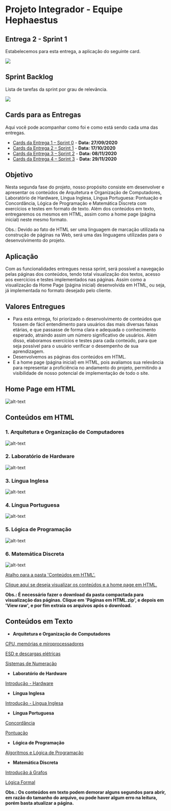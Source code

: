 # Projeto Integrador - Equipe Hephaestus

## Entrega 2 - Sprint 1 

Estabelecemos para esta entrega, a aplicação do seguinte card.

![](https://github.com/vinicius-hso/projetoIntegrador_hephaestus_academy/blob/sprint1/Sprint%201.png)

## Sprint Backlog

Lista de tarefas da sprint por grau de relevância.

![](https://github.com/vinicius-hso/projetoIntegrador_hephaestus_academy/blob/sprint1/sprints_backlog_01.png)

## Cards para as Entregas

Aqui você pode acompanhar como foi e como está sendo cada uma das entregas.

- [Cards da Entrega 1 – Sprint 0](https://github.com/vinicius-hso/projetoIntegrador_hephaestus_academy/projects/1) - **Data: 27/09/2020**
- [Cards da Entrega 2 – Sprint 1](https://github.com/vinicius-hso/projetoIntegrador_hephaestus_academy/projects/2) - **Data: 17/10/2020**
- [Cards da Entrega 3 – Sprint 2](https://github.com/vinicius-hso/projetoIntegrador_hephaestus_academy/projects/3) - **Data: 08/11/2020**
- [Cards da Entrega 4 – Sprint 3](https://github.com/vinicius-hso/projetoIntegrador_hephaestus_academy/projects/4) - **Data: 29/11/2020**

## Objetivo

Nesta segunda fase do projeto, nosso propósito consiste em desenvolver e apresentar os conteúdos de Arquitetura e Organização de Computadores, Laboratório de Hardware, Língua Inglesa, Língua Portuguesa: Pontuação e Concordância, Lógica de Programação e Matemática Discreta com exercícios e testes em formato de texto. Além dos conteúdos em texto, entregaremos os mesmos em HTML, assim como a home page (página inicial) neste mesmo formato.

Obs.: Devido ao fato de HTML ser uma linguagem de marcação utilizada na construção de páginas na Web, será uma das linguagens utilizadas para o desenvolvimento do projeto.

## Aplicação

Com as funcionalidades entregues nessa sprint, será possível a navegação pelas páginas dos conteúdos, tendo total visualização dos textos, acesso aos exercícios e testes implementados nas páginas. Assim como a visualização da Home Page (página inicial) desenvolvida em HTML, ou seja, já implementada no formato desejado pelo cliente.

## Valores Entregues

- Para esta entrega, foi priorizado o desenvolvimento de conteúdos que fossem de fácil entendimento para usuários das mais diversas faixas etárias, e que passasse de forma clara e adequada o conhecimento esperado, atraindo assim um número significativo de usuários. Além disso, elaboramos exercícios e testes para cada conteúdo, para que seja possível para o usuário verificar o desempenho de sua aprendizagem.
- Desenvolvemos as páginas dos conteúdos em HTML.
- E a home page (página inicial) em HTML, pois avaliamos sua relevância para representar a proficiência no andamento do projeto, permitindo a visibilidade de nosso potencial de implementação de todo o site.

## Home Page em HTML

![alt-text](https://github.com/vinicius-hso/projetoIntegrador_hephaestus_academy/blob/sprint1/Gifs/teste.gif)

## Conteúdos em HTML

### 1. Arquitetura e Organização de Computadores

![alt-text](https://github.com/vinicius-hso/projetoIntegrador_hephaestus_academy/blob/sprint1/Gifs/arc_org_pag01.gif)

### 2. Laboratório de Hardware

![alt-text](https://github.com/vinicius-hso/projetoIntegrador_hephaestus_academy/blob/sprint1/Gifs/hardware_pag01.gif)

### 3. Língua Inglesa

![alt-text](https://github.com/vinicius-hso/projetoIntegrador_hephaestus_academy/blob/sprint1/Gifs/ingles_pag01.gif)

### 4. Língua Portuguesa

![alt-text](https://github.com/vinicius-hso/projetoIntegrador_hephaestus_academy/blob/sprint1/Gifs/port_pag01.gif)

### 5. Lógica de Programação

![alt-text](https://github.com/vinicius-hso/projetoIntegrador_hephaestus_academy/blob/sprint1/Gifs/algo_pag01.gif)

### 6. Matemática Discreta

![alt-text](https://github.com/vinicius-hso/projetoIntegrador_hephaestus_academy/blob/sprint1/Gifs/mat_disc_pag01.gif)

[Atalho para a pasta 'Conteúdos em HTML'.](https://github.com/vinicius-hso/projetoIntegrador_hephaestus_academy/tree/sprint1/Conte%C3%BAdos%20em%20HTML)

[Clique aqui se deseja visualizar os conteúdos e a home page em HTML.](https://github.com/vinicius-hso/projetoIntegrador_hephaestus_academy/tree/sprint1/Pasta%20compactada%20com%20as%20p%C3%A1ginas%20em%20HTML)

**Obs.: É necessário fazer o download da pasta compactada para visualização das páginas. Clique em 'Páginas em HTML.zip', e depois em 'View raw', e por fim extraia os arquivos após o download.**

## Conteúdos em Texto

- **Arquitetura e Organização de Computadores**

[CPU, memórias e miroprocessadores](https://github.com/vinicius-hso/projetoIntegrador_hephaestus_academy/blob/sprint1/Conte%C3%BAdos%20em%20texto/AOC%20-%20CPU%2C%20mem%C3%B3rias%20e%20miroprocessadores.pdf)

[ESD e descargas elétricas](https://github.com/vinicius-hso/projetoIntegrador_hephaestus_academy/blob/sprint1/Conte%C3%BAdos%20em%20texto/AOC%20-%20ESD%20e%20descargas%20el%C3%A9tricas.pdf)

[Sistemas de Numeração](https://github.com/vinicius-hso/projetoIntegrador_hephaestus_academy/blob/sprint1/Conte%C3%BAdos%20em%20texto/AOC%20-%20Sistemas%20de%20Numera%C3%A7%C3%A3o.pdf)

- **Laboratório de Hardware**

[Introdução - Hardware](https://github.com/vinicius-hso/projetoIntegrador_hephaestus_academy/blob/sprint1/Conte%C3%BAdos%20em%20texto/Introduc%CC%A7a%CC%83o%20-%20Hardware%20-%20Hephaestus%20Academy.pdf)

- **Língua Inglesa**

[Introdução - Língua Inglesa](https://github.com/vinicius-hso/projetoIntegrador_hephaestus_academy/blob/sprint1/Conte%C3%BAdos%20em%20texto/Introduc%CC%A7a%CC%83o%20-%20Li%CC%81ngua%20Inglesa%20-%20Hephaestus%20Academy.pdf)

- **Língua Portuguesa**

[Concordância](https://github.com/vinicius-hso/projetoIntegrador_hephaestus_academy/blob/sprint1/Conte%C3%BAdos%20em%20texto/Concord%C3%A2ncia%20-%20Hephaestus%20Academy.pdf)

[Pontuação](https://github.com/vinicius-hso/projetoIntegrador_hephaestus_academy/blob/sprint1/Conte%C3%BAdos%20em%20texto/Pontua%C3%A7%C3%A3o%20-%20Hephaestus%20Academy.pdf)

- **Lógica de Programação**

[Algoritmos e Lógica de Programação](https://github.com/vinicius-hso/projetoIntegrador_hephaestus_academy/blob/sprint1/Conte%C3%BAdos%20em%20texto/Algoritmos%20e%20L%C3%B3gica%20de%20Programa%C3%A7%C3%A3o%20-%20Hephaestus%20Academy.pdf)

- **Matemática Discreta**

[Introdução á Grafos](https://github.com/vinicius-hso/projetoIntegrador_hephaestus_academy/blob/sprint1/Conte%C3%BAdos%20em%20texto/Introdu%C3%A7%C3%A3o%20%C3%A1%20Grafos%20-%20Hephaestus%20Academy.pdf)

[Lógica Formal](https://github.com/vinicius-hso/projetoIntegrador_hephaestus_academy/blob/sprint1/Conte%C3%BAdos%20em%20texto/L%C3%B3gica%20Formal%20-%20Hephaestus%20Academy.pdf)

**Obs.: Os conteúdos em texto podem demorar alguns segundos para abrir, em razão do tamanho do arquivo, ou pode haver algum erro na leitura, porém basta atualizar a página.**

